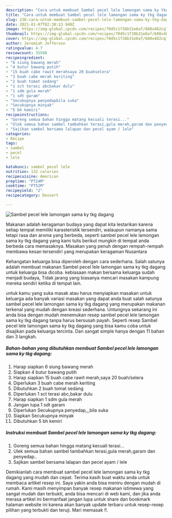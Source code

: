 ```yaml
---
description: "Cara untuk membuat Sambel pecel lele lamongan sama ky tkg dagang terupdate"
title: "Cara untuk membuat Sambel pecel lele lamongan sama ky tkg dagang terupdate"
slug: 238-cara-untuk-membuat-sambel-pecel-lele-lamongan-sama-ky-tkg-dagang-terupdate
date: 2021-01-07T02:38:13.948Z
image: https://img-global.cpcdn.com/recipes/70d5c1f38b31e6af/680x482cq70/sambel-pecel-lele-lamongan-sama-ky-tkg-dagang-foto-resep-utama.jpg
thumbnail: https://img-global.cpcdn.com/recipes/70d5c1f38b31e6af/680x482cq70/sambel-pecel-lele-lamongan-sama-ky-tkg-dagang-foto-resep-utama.jpg
cover: https://img-global.cpcdn.com/recipes/70d5c1f38b31e6af/680x482cq70/sambel-pecel-lele-lamongan-sama-ky-tkg-dagang-foto-resep-utama.jpg
author: Jeremiah Jefferson
ratingvalue: 4.7
reviewcount: 35598
recipeingredient:
- "6 siung bawang merah"
- "4 butur bawang putih"
- "15 buah cabe rawit merahsaya 20 buahselera"
- "3 buah cabe merah keriting"
- "2 buah tomat sedang"
- "1 sct terasi abcbakar dulu"
- "1 sdm gula merah"
- "1 sdt garam"
- "Secukupnya penyedapbila suka"
- "Secukupnya minyak"
- "5 bh kemiri"
recipeinstructions:
- "Goreng semua bahan hingga matang kecuali terasi..."
- "Ulek semua bahan sambel tambahkan terasi,gula merah,garam dan penyedap.."
- "Sajikan sambel bersama lalapan dan pecel ayam / lele"
categories:
- Recipe
tags:
- sambel
- pecel
- lele

katakunci: sambel pecel lele 
nutrition: 132 calories
recipecuisine: American
preptime: "PT24M"
cooktime: "PT52M"
recipeyield: "2"
recipecategory: Dessert

---
```



![Sambel pecel lele lamongan sama ky tkg dagang](https://img-global.cpcdn.com/recipes/70d5c1f38b31e6af/680x482cq70/sambel-pecel-lele-lamongan-sama-ky-tkg-dagang-foto-resep-utama.jpg)

Makanan adalah keragaman budaya yang dapat kita lestarikan karena setiap tempat memiliki karasteristik tersendiri, walaupun namanya sama tetapi rasa dan aroma yang berbeda, seperti sambel pecel lele lamongan sama ky tkg dagang yang kami tulis berikut mungkin di tempat anda berbeda cara memasaknya. Masakan yang penuh dengan rempah-rempah membawa kesan tersendiri yang merupakan keragaman Nusantara

Kehangatan keluarga bisa diperoleh dengan cara sederhana. Salah satunya adalah membuat makanan Sambel pecel lele lamongan sama ky tkg dagang untuk keluarga bisa dicoba. kebiasaan makan bersama keluarga sudah menjadi budaya, Tidak jarang yang biasanya mencari masakan kampung mereka sendiri ketika di tempat lain.



untuk kamu yang suka masak atau harus menyiapkan masakan untuk keluarga ada banyak variasi masakan yang dapat anda buat salah satunya sambel pecel lele lamongan sama ky tkg dagang yang merupakan makanan terkenal yang mudah dengan kreasi sederhana. Untungnya sekarang ini anda bisa dengan mudah menemukan resep sambel pecel lele lamongan sama ky tkg dagang tanpa harus bersusah payah.
Seperti resep Sambel pecel lele lamongan sama ky tkg dagang yang bisa kamu coba untuk disajikan pada keluarga tercinta. Dan sangat simple hanya dengan 11 bahan dan 3 langkah.


<!--inarticleads1-->

##### Bahan-bahan yang dibutuhkan membuat Sambel pecel lele lamongan sama ky tkg dagang:

1. Harap siapkan 6 siung bawang merah
1. Siapkan 4 butur bawang putih
1. Harap siapkan 15 buah cabe rawit merah,saya 20 buah/selera
1. Diperlukan 3 buah cabe merah keriting
1. Dibutuhkan 2 buah tomat sedang
1. Diperlukan 1 sct terasi abc,bakar dulu
1. Harap siapkan 1 sdm gula merah
1. Jangan lupa 1 sdt garam
1. Diperlukan Secukupnya penyedap,,,bila suka
1. Siapkan Secukupnya minyak
1. Dibutuhkan 5 bh kemiri




<!--inarticleads2-->

##### Instruksi membuat  Sambel pecel lele lamongan sama ky tkg dagang:

1. Goreng semua bahan hingga matang kecuali terasi...
1. Ulek semua bahan sambel tambahkan terasi,gula merah,garam dan penyedap..
1. Sajikan sambel bersama lalapan dan pecel ayam / lele




Demikianlah cara membuat sambel pecel lele lamongan sama ky tkg dagang yang mudah dan cepat. Terima kasih buat waktu anda untuk membaca artikel resep ini. Saya yakin anda bisa meniru dengan mudah di rumah. Kami masih menyimpan banyak resep makanan istimewa yang sangat mudah dan terbukti, anda bisa mencari di web kami, dan jika anda merasa artikel ini bermanfaat jangan lupa untuk share dan bookmark halaman website ini karena akan banyak update terbaru untuk resep-resep pilihan yang terbukti dan teruji. Mari memasak !!. 
